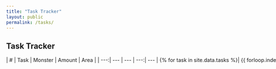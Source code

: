 ```yaml
---
title: "Task Tracker"
layout: public
permalink: /tasks/
---
```


## Task Tracker

<div style="white-space: nowrap;">
| # | Task | Monster | Amount | Area |
| ---:| --- | --- | ---:| --- |
{% for task in site.data.tasks %}| {{ forloop.index }} | {{ task.task }} | {{ task.monster }} | {{ task.amount }} | {{ task.area }} |
{% endfor %}
</div>

